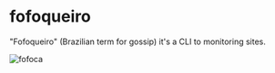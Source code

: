# fofoqueiro
"Fofoqueiro" (Brazilian term for gossip) it's a CLI to monitoring sites.

![fofoca](https://storage.googleapis.com/adm-portal.appspot.com/noticias/artigo_96133.jpeg?mtime=20181125141639&focal=none)
